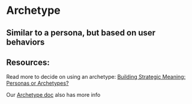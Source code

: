 # Archetype

## Similar to a persona, but based on user behaviors

## Resources: 
Read more to decide on using an archetype: [Building Strategic Meaning: Personas or Archetypes?](https://uxdesign.cc/building-meaning-for-teams-personas-or-archetypes-8395d6b70e9c)

Our [Archetype doc](https://docs.google.com/document/d/1UJ9mA9wTOpNIVnxnilcvqaLHFxaXjrrInCHEgCnHb-0/edit?usp=sharing) also has more info 

